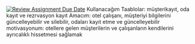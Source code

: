 [![Review Assignment Due Date](https://classroom.github.com/assets/deadline-readme-button-24ddc0f5d75046c5622901739e7c5dd533143b0c8e959d652212380cedb1ea36.svg)](https://classroom.github.com/a/uelKf0-p)
Kullanacağım Taablolar: müşterikayıt, oda kayıt ve rezrvasyon kayıt
Amacım: otel çalışanı, müşteriyi bilgilerini güncelleyebilir ve silebilir, odaları  kayıt etme ve güncelleyebilir
motivasyonum:  otellere gelen müşterilerin ve çalışanların kendilerini ayrıcalıklı hissetmesi sağlamak
